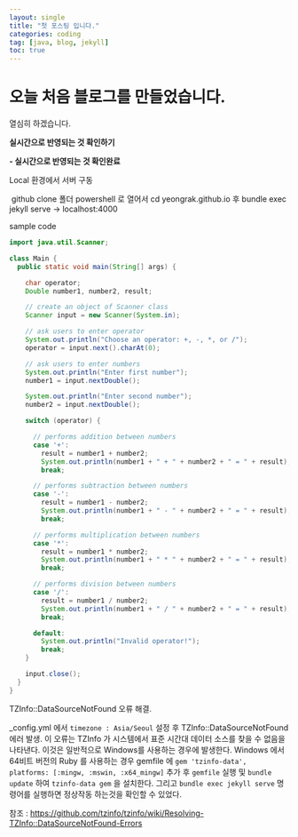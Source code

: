 ```yaml
---
layout: single
title: "첫 포스팅 입니다."
categories: coding
tag: [java, blog, jekyll]
toc: true
---
```


# 오늘 처음 블로그를 만들었습니다.

열심히 하겠습니다.

**실시간으로 반영되는 것 확인하기**

**- 실시간으로 반영되는 것 확인완료**

Local 환경에서 서버 구동

​	github clone 폴더 powershell 로 열어서 cd yeongrak.github.io 후 bundle exec jekyll serve -> localhost:4000

sample code
```java
import java.util.Scanner;

class Main {
  public static void main(String[] args) {

    char operator;
    Double number1, number2, result;

    // create an object of Scanner class
    Scanner input = new Scanner(System.in);

    // ask users to enter operator
    System.out.println("Choose an operator: +, -, *, or /");
    operator = input.next().charAt(0);

    // ask users to enter numbers
    System.out.println("Enter first number");
    number1 = input.nextDouble();

    System.out.println("Enter second number");
    number2 = input.nextDouble();

    switch (operator) {

      // performs addition between numbers
      case '+':
        result = number1 + number2;
        System.out.println(number1 + " + " + number2 + " = " + result);
        break;

      // performs subtraction between numbers
      case '-':
        result = number1 - number2;
        System.out.println(number1 + " - " + number2 + " = " + result);
        break;

      // performs multiplication between numbers
      case '*':
        result = number1 * number2;
        System.out.println(number1 + " * " + number2 + " = " + result);
        break;

      // performs division between numbers
      case '/':
        result = number1 / number2;
        System.out.println(number1 + " / " + number2 + " = " + result);
        break;

      default:
        System.out.println("Invalid operator!");
        break;
    }

    input.close();
  }
}

```
TZInfo::DataSourceNotFound 오류 해결.

_config.yml 에서  ``timezone : Asia/Seoul`` 설정 후 TZInfo::DataSourceNotFound 에러 발생.
이 오류는 TZInfo 가 시스템에서 표준 시간대 데이터 소스를 찾을 수 없음을 나타낸다. 이것은 일반적으로 Windows를 사용하는 경우에 발생한다.
Windows 에서 64비트 버전의 Ruby 를 사용하는 경우 gemfile 에
``gem 'tzinfo-data', platforms: [:mingw, :mswin, :x64_mingw]``
추가 후 ``gemfile`` 실행 및 ``bundle update`` 하여 ``tzinfo-data gem`` 을 설치한다.
그리고 ``bundle exec jekyll serve`` 명령어를 실행하면 정상작동 하는것을 확인할 수 있었다.  

참조 : https://github.com/tzinfo/tzinfo/wiki/Resolving-TZInfo::DataSourceNotFound-Errors

